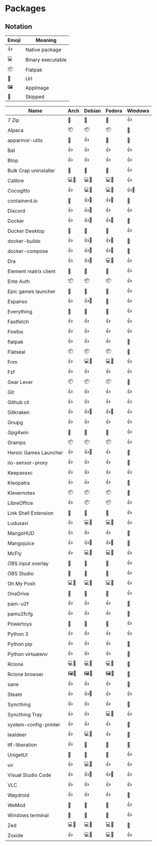# Packages

## Notation

| Emoji | Meaning           |
| ----- | ----------------- |
| 👍    | Native package    |
| 💻    | Binary executable |
| 📦    | Flatpak           |
| 🔗    | Url               |
| 🖼️    | AppImage          |
| 🚫    | Skipped           |

| Name                  | Arch | Debian | Fedora | Windows |
| --------------------- | ---- | ------ | ------ | ------- |
| 7 Zip                 | 🚫   | 🚫     | 🚫     | 👍      |
| Alpaca                | 📦   | 📦     | 📦     | 🚫      |
| apparmor-utils        | 🚫   | 👍     | 🚫     | 🚫      |
| Bat                   | 👍   | 👍     | 👍     | 👍      |
| Btop                  | 👍   | 👍     | 👍     | 👍      |
| Bulk Crap uninstaller | 🚫   | 🚫     | 🚫     | 👍      |
| Calibre               | 💻🔗 | 💻🔗   | 💻🔗   | 👍      |
| Cocogitto             | 👍   | 💻🔗   | 💻🔗   | 👍🔗    |
| containerd.io         | 🚫   | 👍🔗   | 👍🔗   | 🚫      |
| Discord               | 👍   | 👍🔗   | 👍     | 👍      |
| Docker                | 👍   | 👍🔗   | 👍🔗   | 🚫      |
| Docker Desktop        | 🚫   | 🚫     | 🚫     | 👍      |
| docker-buildx         | 👍   | 👍🔗   | 👍🔗   | 🚫      |
| docker-compose        | 👍   | 👍🔗   | 👍🔗   | 🚫      |
| Dra                   | 👍   | 👍🔗   | 💻🔗   | 👍      |
| Element matrix client | 🚫   | 🚫     | 🚫     | 👍      |
| Ente Auth             | 📦   | 📦     | 📦     | 👍      |
| Epic games launcher   | 🚫   | 🚫     | 🚫     | 👍      |
| Espanso               | 👍   | 👍🔗   | 🚫     | 👍      |
| Everything            | 🚫   | 🚫     | 🚫     | 👍      |
| Fastfetch             | 👍   | 👍     | 👍     | 👍      |
| Firefox               | 👍   | 👍     | 👍     | 👍      |
| flatpak               | 👍   | 👍     | 👍     | 🚫      |
| Flatseal              | 📦   | 📦     | 📦     | 🚫      |
| Fnm                   | 👍   | 💻🔗   | 💻🔗   | 👍      |
| Fzf                   | 👍   | 👍     | 👍     | 👍      |
| Gear Lever            | 📦   | 📦     | 📦     | 🚫      |
| Git                   | 👍   | 👍     | 👍     | 👍      |
| Github cli            | 👍   | 👍     | 👍     | 👍      |
| Gitkraken             | 👍   | 👍🔗   | 👍🔗   | 👍      |
| Gnupg                 | 👍   | 👍     | 👍     | 👍      |
| Gpg4win               | 🚫   | 🚫     | 🚫     | 👍      |
| Gramps                | 📦   | 📦     | 📦     | 👍      |
| Heroic Games Launcher | 👍   | 👍🔗   | 👍     | 🚫      |
| iio-sensor-proxy      | 👍   | 👍     | 👍     | 🚫      |
| Keepassxc             | 👍   | 👍     | 👍     | 👍      |
| Kleopatra             | 👍   | 👍     | 👍     | 🚫      |
| Klevernotes           | 📦   | 📦     | 📦     | 🚫      |
| LibreOffice           | 👍   | 📦     | 📦     | 👍      |
| Link Shell Extension  | 🚫   | 🚫     | 🚫     | 👍      |
| Ludusavi              | 👍   | 💻🔗   | 💻🔗   | 👍      |
| MangoHUD              | 👍   | 👍     | 👍     | 🚫      |
| Mangojuice            | 👍   | 👍🔗   | 👍🔗   | 🚫      |
| McFly                 | 👍   | 💻🔗   | 💻🔗   | 👍      |
| OBS input overlay     | 🚫   | 🚫     | 🚫     | 👍      |
| OBS Studio            | 🚫   | 🚫     | 🚫     | 👍      |
| Oh My Posh            | 💻🔗 | 💻🔗   | 💻🔗   | 👍      |
| OneDrive              | 🚫   | 🚫     | 🚫     | 👍      |
| pam-u2f               | 👍   | 👍     | 👍     | 🚫      |
| pamu2fcfg             | 👍   | 👍     | 👍     | 🚫      |
| Powertoys             | 🚫   | 🚫     | 🚫     | 👍      |
| Python 3              | 👍   | 👍     | 👍     | 👍      |
| Python pip            | 👍   | 👍     | 👍     | 🚫      |
| Python virtualenv     | 👍   | 👍     | 👍     | 🚫      |
| Rclone                | 💻🔗 | 💻🔗   | 💻🔗   | 🚫      |
| Rclone browser        | 🖼️🔗 | 🖼️🔗   | 🖼️🔗   | 🚫      |
| sane                  | 👍   | 👍     | 👍     | 🚫      |
| Steam                 | 👍   | 👍🔗   | 👍     | 👍      |
| Syncthing             | 👍   | 👍     | 👍     | 🚫      |
| Syncthing Tray        | 👍   | 👍     | 💻🔗   | 👍      |
| system-config-printer | 👍   | 👍     | 👍     | 🚫      |
| tealdeer              | 👍   | 💻🔗   | 👍     | 🚫      |
| ttf-liberation        | 👍   | 🚫     | 🚫     | 🚫      |
| UnigetUI              | 🚫   | 🚫     | 🚫     | 👍      |
| uv                    | 👍   | 💻🔗   | 👍     | 👍      |
| Visual Studio Code    | 👍   | 👍🔗   | 👍🔗   | 👍      |
| VLC                   | 👍   | 👍     | 👍     | 👍      |
| Waydroid              | 👍   | 👍     | 👍     | 🚫      |
| WeMod                 | 🚫   | 🚫     | 🚫     | 👍      |
| Windows terminal      | 🚫   | 🚫     | 🚫     | 👍      |
| Zed                   | 💻🔗 | 💻🔗   | 💻🔗   | 🚫      |
| Zoxide                | 👍   | 💻🔗   | 💻🔗   | 👍      |
